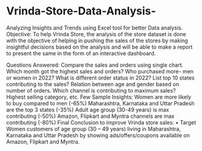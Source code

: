 # Vrinda-Store-Data-Analysis-
Analyzing Insights and Trends using Excel tool for better Data analysis.
Objective:
To help Vrinda Store, the analysis of the store dataset is done with the objective of helping in pushing the sales of the stores by making insightful decisions based on the analysis and will be able to make a report to present the same in the form of an interactive dashboard.

Questions Answered:
Compare the sales and orders using single chart.
Which month got the highest sales and orders?
Who purchased more- men or women in 2022?
What is different order status in 2022?
List top 10 states contributing to the sales?
Relation between age and gender based on number of orders.
Which channel is contributing to maximum sales?
Highest selling category, etc.
Few Sample Insights:
Women are more likely to buy compared to men (-65%)
Maharashtra, Karnataka and Uttar Pradesh are the top 3 states (-35%)
Adult age group (30-49 years) is max contributing (-50%)
Amazon, Flipkart and Myntra channels are max contributing (-80%) Final Conclusion to improve Vrinda store sales: • Target Women customers of age group (30 – 49 years) living in Maharashtra, Karnataka and Uttar Pradesh by showing ads/offers/coupons available on Amazon, Flipkart and Myntra.
